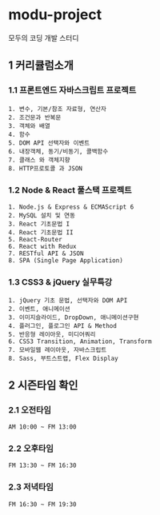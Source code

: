 # modu-project
모두의 코딩 개발 스터디

## 1 커리큘럼소개
### 1.1 프론트엔드 자바스크립트 프로젝트
```
1. 변수, 기본/참조 자료형, 연산자
2. 조건문과 반복문
3. 객체와 배열
4. 함수
5. DOM API 선택자와 이벤트
6. 내장객체, 동기/비동기, 콜백함수
7. 클래스 와 객체지향
8. HTTP프로토콜 과 JSON
```
### 1.2 Node & React 풀스택 프로젝트
```
1. Node.js & Express & ECMAScript 6
2. MySQL 설치 및 연동
3. React 기초문법 I
4. React 기초문법 II
5. React-Router
6. React with Redux
7. RESTful API & JSON
8. SPA (Single Page Application)
```
### 1.3 CSS3 & jQuery 실무특강
```
1. jQuery 기초 문법, 선택자와 DOM API
2. 이벤트, 애니메이션
3. 이미지슬라이드, DropDown, 애니메이션구현
4. 플러그인, 플로그인 API & Method
5. 반응형 레이아웃, 미디어쿼리
6. CSS3 Transition, Animation, Transform
7. 모바일웹 레이아웃, 자바스크립트
8. Sass, 부트스트랩, Flex Display
```
  
## 2 시즌타임 확인
### 2.1 오전타임
```
AM 10:00 ~ FM 13:00
```
### 2.2 오후타임
```
FM 13:30 ~ FM 16:30
```
### 2.3 저녁타임
```
FM 16:30 ~ FM 19:30
```
